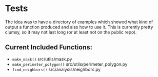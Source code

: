 # Tests

The idea was to have a directory of examples which showed what kind of output a function produced and also how to use it. This is currently pretty clumsy, so it may not last long (or at least not on the public repo).

## Current Included Functions:
- `make_mask()`                 src/utils/mask.py
- `make_perimeter_polygon()`    src/utils/perimeter_polygon.py 
- `find_neighbors()`            src/analysis/neighbors.py
